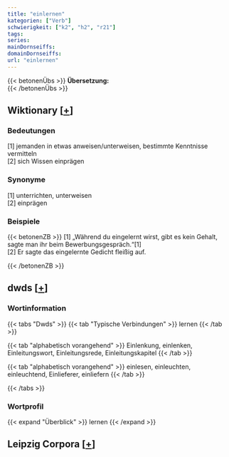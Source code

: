 ```yaml
---
title: "einlernen"
kategorien: ["Verb"]
schwierigkeit: ["k2", "h2", "r21"]
tags:
series:
mainDornseiffs:
domainDornseiffs:
url: "einlernen"
---
```


{{< betonenÜbs >}}
**Übersetzung:**  
{{< /betonenÜbs >}}

## Wiktionary [[+](https://de.wiktionary.org/wiki/einlernen)]

### Bedeutungen
[1] jemanden in etwas anweisen/unterweisen, bestimmte Kenntnisse vermitteln  
[2] sich Wissen einprägen  

### Synonyme
[1] unterrichten, unterweisen  
[2] einprägen  

### Beispiele
{{< betonenZB >}}
[1] „Während du eingelernt wirst, gibt es kein Gehalt, sagte man ihr beim Bewerbungsgespräch.“[1]  
[2] Er sagte das eingelernte Gedicht fleißig auf.  

{{< /betonenZB >}}


## dwds [[+](https://www.dwds.de/wb/einlernen)]

### Wortinformation
{{< tabs "Dwds" >}}
{{< tab "Typische Verbindungen" >}}
lernen
{{< /tab >}}

{{< tab "alphabetisch vorangehend" >}}
Einlenkung, einlenken, Einleitungswort, Einleitungsrede, Einleitungskapitel
{{< /tab >}}

{{< tab "alphabetisch vorangehend" >}}
einlesen, einleuchten, einleuchtend, Einlieferer, einliefern
{{< /tab >}}

{{< /tabs >}}

### Wortprofil
{{< expand "Überblick" >}} lernen {{< /expand >}}

## Leipzig Corpora [[+](https://corpora.uni-leipzig.de/en/res?word=einlernen&corpusId=deu_newscrawl-public_2018)]

